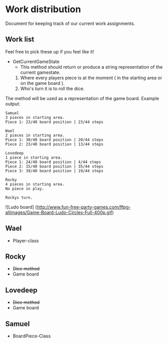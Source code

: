 # Work distribution
Document for keeping track of our current work assignments.

## Work list
Feel free to pick these up if you feel like it!
* GetCurrentGameState
  - This method should return or produce a string representation of the current gamestate.
  1. Where every players piece is at the moment ( in the starting area or on the game board ).
  2. Who's turn it is to roll the dice.
  
The method will be used as a representation of the game board.
Example output: 
~~~~
Samuel 
3 pieces in starting area.
Piece 1: 23/40 board position | 23/44 steps

Wael
2 pieces in starting area.
Piece 1: 30/40 board position | 20/44 steps
Piece 2: 23/40 board position | 13/44 steps

Lovedeep
1 piece in starting area.
Piece 1: 24/40 board position | 4/44 steps
Piece 2: 15/40 board position | 35/44 steps
Piece 3: 39/40 board position | 19/44 steps

Rocky
4 pieces in starting area.
No piece in play.

Rockys turn.
~~~~
![Ludo board]
(http://www.fun-free-party-games.com/ffpg-allimages/Game-Board-Ludo-Circles-Full-400p.gif)

## Wael
* Player-class

## Rocky
* ~~Dice method~~
* Game board

## Lovedeep
* ~~Dice method~~
* Game board

## Samuel
* BoardPiece-Class



